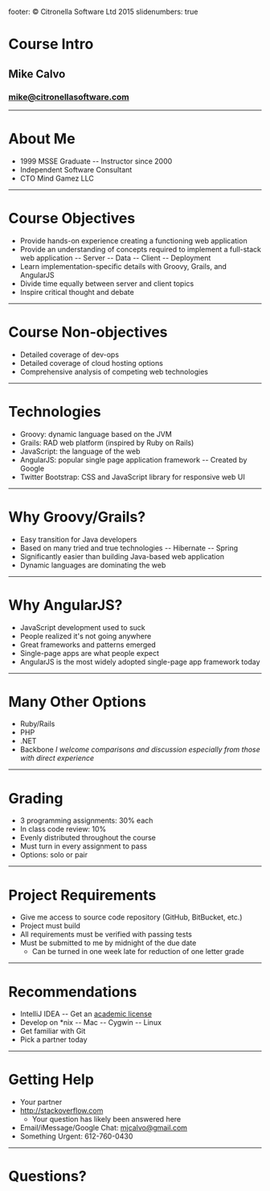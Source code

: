 footer: © Citronella Software Ltd 2015
slidenumbers: true
# Course Intro
## Mike Calvo
### mike@citronellasoftware.com

---

# About Me
- 1999 MSSE Graduate
-- Instructor since 2000
- Independent Software Consultant
- CTO Mind Gamez LLC

---

# Course Objectives
- Provide hands-on experience creating a functioning web application
- Provide an understanding of concepts required to implement a full-stack web application
  -- Server
  -- Data
  -- Client
  -- Deployment
- Learn implementation-specific details with Groovy, Grails, and AngularJS
- Divide time equally between server and client topics
- Inspire critical thought and debate

---

# Course Non-objectives
- Detailed coverage of dev-ops
- Detailed coverage of cloud hosting options
- Comprehensive analysis of competing web technologies

---

# Technologies
- Groovy: dynamic language based on the JVM
- Grails: RAD web platform (inspired by Ruby on Rails)
- JavaScript: the language of the web
- AngularJS: popular single page application framework
  -- Created by Google
- Twitter Bootstrap: CSS and JavaScript library for responsive web UI

---

# Why Groovy/Grails?
- Easy transition for Java developers
- Based on many tried and true technologies
  -- Hibernate
  -- Spring
- Significantly easier than building Java-based web application
- Dynamic languages are dominating the web

---

# Why AngularJS?
- JavaScript development used to suck
- People realized it's not going anywhere
- Great frameworks and patterns emerged
- Single-page apps are what people expect
- AngularJS is the most widely adopted single-page app framework today

---

# Many Other Options
- Ruby/Rails
- PHP
- .NET
- Backbone
_I welcome comparisons and discussion especially from those with direct experience_

---

# Grading
- 3 programming assignments: 30% each
- In class code review: 10%
- Evenly distributed throughout the course
- Must turn in every assignment to pass
- Options: solo or pair

---

# Project Requirements
- Give me access to source code repository (GitHub, BitBucket, etc.)
- Project must build
- All requirements must be verified with passing tests
- Must be submitted to me by midnight of the due date
  - Can be turned in one week late for reduction of one letter grade

---

# Recommendations
- IntelliJ IDEA
-- Get an [academic license](https://www.jetbrains.com/estore/students/)
- Develop on *nix
-- Mac
-- Cygwin
-- Linux
- Get familiar with Git
- Pick a partner today

---

# Getting Help

- Your partner
- http://stackoverflow.com
  - Your question has likely been answered here
- Email/iMessage/Google Chat: mjcalvo@gmail.com
- Something Urgent: 612-760-0430

---

# Questions?
